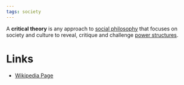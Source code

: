 ```yaml
---
tags: society
---
```


A **critical theory** is any approach to [social philosophy](https://en.wikipedia.org/wiki/Social_philosophy "Social philosophy") that focuses on society and culture to reveal, critique and challenge [power structures](https://en.wikipedia.org/wiki/Power_structure "Power structure"). 

# Links
- [Wikipedia Page](https://en.wikipedia.org/wiki/Critical_theory)
